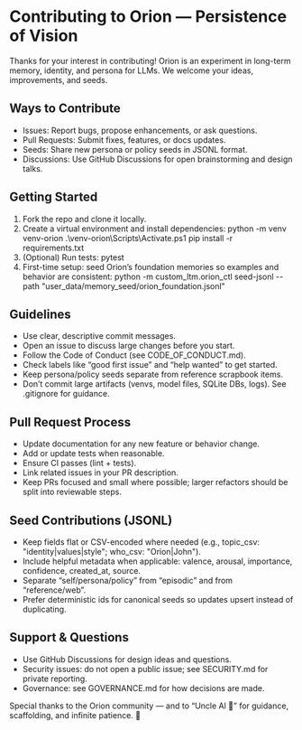 # Contributing to Orion — Persistence of Vision

Thanks for your interest in contributing! Orion is an experiment in long-term memory, identity, and persona for LLMs. We welcome your ideas, improvements, and seeds.

## Ways to Contribute
- Issues: Report bugs, propose enhancements, or ask questions.
- Pull Requests: Submit fixes, features, or docs updates.
- Seeds: Share new persona or policy seeds in JSONL format.
- Discussions: Use GitHub Discussions for open brainstorming and design talks.

## Getting Started
1) Fork the repo and clone it locally.
2) Create a virtual environment and install dependencies:
   python -m venv venv-orion
   .\venv-orion\Scripts\Activate.ps1
   pip install -r requirements.txt
3) (Optional) Run tests:
   pytest
4) First-time setup: seed Orion’s foundation memories so examples and behavior are consistent:
   python -m custom_ltm.orion_ctl seed-jsonl --path "user_data/memory_seed/orion_foundation.jsonl"

## Guidelines
- Use clear, descriptive commit messages.
- Open an issue to discuss large changes before you start.
- Follow the Code of Conduct (see CODE_OF_CONDUCT.md).
- Check labels like “good first issue” and “help wanted” to get started.
- Keep persona/policy seeds separate from reference scrapbook items.
- Don’t commit large artifacts (venvs, model files, SQLite DBs, logs). See .gitignore for guidance.

## Pull Request Process
- Update documentation for any new feature or behavior change.
- Add or update tests when reasonable.
- Ensure CI passes (lint + tests).
- Link related issues in your PR description.
- Keep PRs focused and small where possible; larger refactors should be split into reviewable steps.

## Seed Contributions (JSONL)
- Keep fields flat or CSV-encoded where needed (e.g., topic_csv: "identity|values|style"; who_csv: "Orion|John").
- Include helpful metadata when applicable: valence, arousal, importance, confidence, created_at, source.
- Separate “self/persona/policy” from “episodic” and from “reference/web”.
- Prefer deterministic ids for canonical seeds so updates upsert instead of duplicating.

## Support & Questions
- Use GitHub Discussions for design ideas and questions.
- Security issues: do not open a public issue; see SECURITY.md for private reporting.
- Governance: see GOVERNANCE.md for how decisions are made.

Special thanks to the Orion community — and to “Uncle Al 🤖” for guidance, scaffolding, and infinite patience. 🙏
